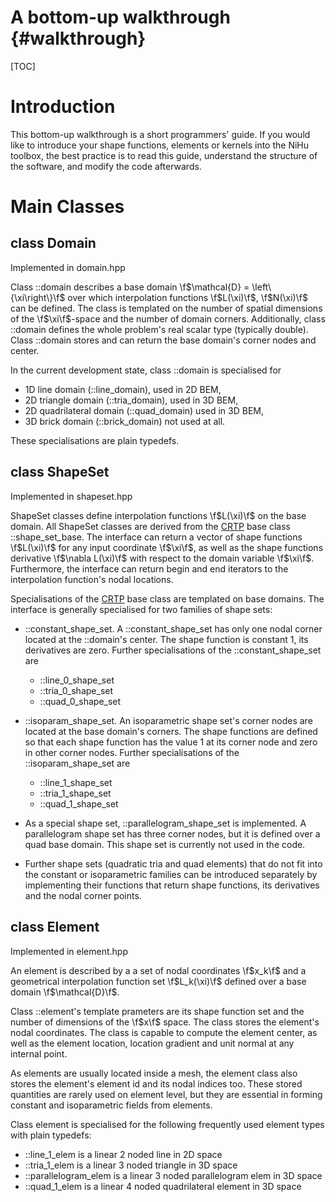 A bottom-up walkthrough {#walkthrough}
=======================

[CRTP]:http://en.wikipedia.org/wiki/Curiously_recurring_template_pattern

[TOC]

Introduction
============

This bottom-up walkthrough is a short programmers' guide.  If you would like to introduce your shape functions, elements or kernels into the NiHu toolbox, the best practice is to read this guide, understand the structure of the software, and modify the code afterwards.

Main Classes 
============

class Domain
------------

Implemented in domain.hpp

Class ::domain describes a base domain \f$\mathcal{D} = \left\{\xi\right\}\f$ over which interpolation functions \f$L(\xi)\f$, \f$N(\xi)\f$ can be defined.
The class is templated on the number of spatial dimensions of the \f$\xi\f$-space and the number of domain corners.
Additionally, class ::domain defines the whole problem's real scalar type (typically double).
Class ::domain stores and can return the base domain's corner nodes and center.

In the current development state, class ::domain is specialised for
- 1D line domain (::line_domain), used in 2D BEM,
- 2D triangle domain (::tria_domain), used in 3D BEM,
- 2D quadrilateral domain (::quad_domain) used in 3D BEM,
- 3D brick domain (::brick_domain) not used at all.

These specialisations are plain typedefs.


class ShapeSet
--------------

Implemented in shapeset.hpp

ShapeSet classes define interpolation functions \f$L(\xi)\f$ on the base domain. All ShapeSet classes are derived from the [CRTP] base class ::shape_set_base. The interface can return a vector of shape functions \f$L(\xi)\f$ for any input coordinate \f$\xi\f$, as well as the shape functions derivative \f$\nabla L(\xi)\f$ with respect to the domain variable \f$\xi\f$. Furthermore, the interface can return begin and end iterators to the interpolation function's nodal locations.

Specialisations of the [CRTP] base class are templated on base domains. The interface is generally specialised for two families of shape sets:
- ::constant_shape_set. A ::constant_shape_set has only one nodal corner located at the ::domain's center. The shape function is constant 1, its derivatives are zero. Further specialisations of the ::constant_shape_set are
	+ ::line_0_shape_set
	+ ::tria_0_shape_set
	+ ::quad_0_shape_set
- ::isoparam_shape_set. An isoparametric shape set's corner nodes are located at the base domain's corners. The shape functions are defined so that each shape function has the value 1 at its corner node and zero in other corner nodes. Further specialisations of the ::isoparam_shape_set are
	+ ::line_1_shape_set
	+ ::tria_1_shape_set
	+ ::quad_1_shape_set

- As a special shape set, ::parallelogram_shape_set is implemented. A parallelogram shape set has three corner nodes, but it is defined over a quad base domain. This shape set is currently not used in the code.
- Further shape sets (quadratic tria and quad elements) that do not fit into the constant or isoparametric families can be introduced separately by implementing their functions that return shape functions, its derivatives and the nodal corner points.
	

class Element
-------------

Implemented in element.hpp

An element is described by a a set of nodal coordinates \f$x_k\f$ and a geometrical interpolation function set \f$L_k(\xi)\f$ defined over a base domain \f$\mathcal{D}\f$.

Class ::element's template prameters are its shape function set and the number of dimensions of the \f$x\f$ space. The class stores the element's nodal coordinates. The class is capable to compute the element center, as well as the element location, location gradient and unit normal at any internal point.

As elements are usually located inside a mesh, the element class also stores the element's element id and its nodal indices too. These stored quantities are rarely used on element level, but they are essential in forming constant and isoparametric fields from elements.

Class element is specialised for the following frequently used element types with plain typedefs:
- ::line_1_elem is a linear 2 noded line in 2D space
- ::tria_1_elem is a linear 3 noded triangle in 3D space
- ::parallelogram_elem is a linear 3 noded parallelogram elem in 3D space
- ::quad_1_elem is a linear 4 noded quadrilateral element in 3D space
